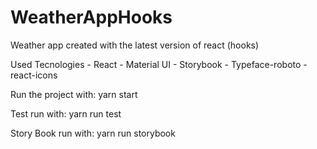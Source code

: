# WeatherAppHooks
Weather app created with the latest version of react (hooks)


Used Tecnologies
	- React
	- Material UI
	- Storybook
	- Typeface-roboto
	- react-icons

Run the project with: yarn start

Test run with: yarn run test

Story Book run with: yarn run storybook